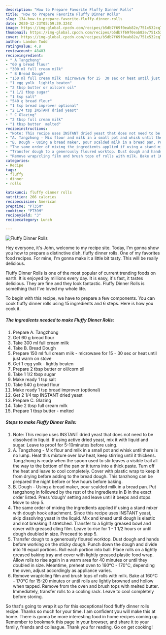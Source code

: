 ```yaml
---
description: "How to Prepare Favorite Fluffy Dinner Rolls"
title: "How to Prepare Favorite Fluffy Dinner Rolls"
slug: 134-how-to-prepare-favorite-fluffy-dinner-rolls
date: 2020-12-23T05:59:39.324Z
image: https://img-global.cpcdn.com/recipes/b5db7f69f0eab82e/751x532cq70/fluffy-dinner-rolls-recipe-main-photo.jpg
thumbnail: https://img-global.cpcdn.com/recipes/b5db7f69f0eab82e/751x532cq70/fluffy-dinner-rolls-recipe-main-photo.jpg
cover: https://img-global.cpcdn.com/recipes/b5db7f69f0eab82e/751x532cq70/fluffy-dinner-rolls-recipe-main-photo.jpg
author: Landon Todd
ratingvalue: 4.8
reviewcount: 48403
recipeingredient:
- " A Tangzhong"
- "60 g bread flour"
- "300 ml full cream milk"
- " B Bread Dough"
- "150 ml full cream milk  microwave for 15  30 sec or heat until just warm on stove"
- "1 egg yolk  lightly beaten"
- "2 tbsp butter or oilcorn oil"
- "1 1/2 tbsp sugar"
- "1 tsp salt"
- "540 g bread flour"
- "1 tsp bread improver optional"
- "2 1/4 tsp INSTANT dried yeast"
- " C Glazing"
- "2 tbsp full cream milk"
- "1 tbsp butter  melted"
recipeinstructions:
- "Note: This recipe uses INSTANT dried yeast that does not need to be dissolved in liquid. If using active dried yeast, mix it with liquid and sugar. Leave to proof for 5-10minutes before using."
- "A. Tangzhong - Mix flour and milk in a small pot and whisk until there is no lump. Heat this mixture over low heat, keep stirring until it thickens. Tangzhong is ready when the spoon used to stir leaves a visible trail all the way to the bottom of the pan or it turns into a thick paste. Turn off the heat and leave to cool completely. Cover with plastic wrap to keep it from drying before adding to the bread dough. This tanzhong can be prepared the night before or few hours before baking."
- "B. Dough - Using a bread maker, pour scalded milk in a bread pan. Put tangzhong in followed by the rest of the ingredients in B in the exact order listed. Press ‘dough’ setting and leave until it beeps and stops. Move to step 5."
- "The same order of mixing the ingredients applied if using a stand mixer with dough hook attachment. Since this recipe uses INSTANT yeast, skip dissolving yeast in the liquid. Mix and knead until dough is elastic and not breaking if stretched. Transfer to a lightly greased bowl and cover with greased cling film. Leave to rise for 1 - 1 1/2 hours or until dough doubled in size. Proceed to step 5."
- "Transfer dough to a generously floured worktop. Dust dough and hands before working on the sticky dough. Punch down the dough and divide into 16 equal portions. Roll each portion into ball. Place rolls on a lightly greased baking tray and cover with lightly greased plastic food wrap. Allow rolls to rise again in a warm area for 40 minutes or until they doubled in size. Meantime, preheat oven to 160°C - 170°C, depending the oven, adjust accordingly as appliance varies."
- "Remove wrap/cling film and brush tops of rolls with milk. Bake at 160°C - 170°C for 15-20 minutes or until rolls are lightly browned and hollow when tapped. Remove from the oven and brush tops with melted butter. Immediately, transfer rolls to a cooling rack. Leave to cool completely before storing."
categories:
- Recipe
tags:
- fluffy
- dinner
- rolls

katakunci: fluffy dinner rolls 
nutrition: 266 calories
recipecuisine: American
preptime: "PT35M"
cooktime: "PT39M"
recipeyield: "3"
recipecategory: Lunch

---
```



![Fluffy Dinner Rolls](https://img-global.cpcdn.com/recipes/b5db7f69f0eab82e/751x532cq70/fluffy-dinner-rolls-recipe-main-photo.jpg)

Hey everyone, it's John, welcome to my recipe site. Today, I'm gonna show you how to prepare a distinctive dish, fluffy dinner rolls. One of my favorites food recipes. For mine, I'm gonna make it a little bit tasty. This will be really delicious.



Fluffy Dinner Rolls is one of the most popular of current trending foods on earth. It is enjoyed by millions every day. It is easy, it's fast, it tastes delicious. They are fine and they look fantastic. Fluffy Dinner Rolls is something that I've loved my whole life.


To begin with this recipe, we have to prepare a few components. You can cook fluffy dinner rolls using 15 ingredients and 6 steps. Here is how you cook it.

<!--inarticleads1-->

##### The ingredients needed to make Fluffy Dinner Rolls:

1. Prepare  A. Tangzhong
1. Get 60 g bread flour
1. Take 300 ml full cream milk
1. Take  B. Bread Dough
1. Prepare 150 ml full cream milk - microwave for 15 - 30 sec or heat until just warm on stove
1. Get 1 egg yolk - lightly beaten
1. Prepare 2 tbsp butter or oil/corn oil
1. Take 1 1/2 tbsp sugar
1. Make ready 1 tsp salt
1. Take 540 g bread flour
1. Make ready 1 tsp bread improver (optional)
1. Get 2 1/4 tsp INSTANT dried yeast
1. Prepare  C. Glazing
1. Take 2 tbsp full cream milk
1. Prepare 1 tbsp butter - melted




<!--inarticleads2-->

##### Steps to make Fluffy Dinner Rolls:

1. Note: This recipe uses INSTANT dried yeast that does not need to be dissolved in liquid. If using active dried yeast, mix it with liquid and sugar. Leave to proof for 5-10minutes before using.
1. A. Tangzhong - Mix flour and milk in a small pot and whisk until there is no lump. Heat this mixture over low heat, keep stirring until it thickens. Tangzhong is ready when the spoon used to stir leaves a visible trail all the way to the bottom of the pan or it turns into a thick paste. Turn off the heat and leave to cool completely. Cover with plastic wrap to keep it from drying before adding to the bread dough. This tanzhong can be prepared the night before or few hours before baking.
1. B. Dough - Using a bread maker, pour scalded milk in a bread pan. Put tangzhong in followed by the rest of the ingredients in B in the exact order listed. Press ‘dough’ setting and leave until it beeps and stops. Move to step 5.
1. The same order of mixing the ingredients applied if using a stand mixer with dough hook attachment. Since this recipe uses INSTANT yeast, skip dissolving yeast in the liquid. Mix and knead until dough is elastic and not breaking if stretched. Transfer to a lightly greased bowl and cover with greased cling film. Leave to rise for 1 - 1 1/2 hours or until dough doubled in size. Proceed to step 5.
1. Transfer dough to a generously floured worktop. Dust dough and hands before working on the sticky dough. Punch down the dough and divide into 16 equal portions. Roll each portion into ball. Place rolls on a lightly greased baking tray and cover with lightly greased plastic food wrap. Allow rolls to rise again in a warm area for 40 minutes or until they doubled in size. Meantime, preheat oven to 160°C - 170°C, depending the oven, adjust accordingly as appliance varies.
1. Remove wrap/cling film and brush tops of rolls with milk. Bake at 160°C - 170°C for 15-20 minutes or until rolls are lightly browned and hollow when tapped. Remove from the oven and brush tops with melted butter. Immediately, transfer rolls to a cooling rack. Leave to cool completely before storing.




So that's going to wrap it up for this exceptional food fluffy dinner rolls recipe. Thanks so much for your time. I am confident you will make this at home. There is gonna be more interesting food in home recipes coming up. Remember to bookmark this page in your browser, and share it to your family, friends and colleague. Thank you for reading. Go on get cooking!

